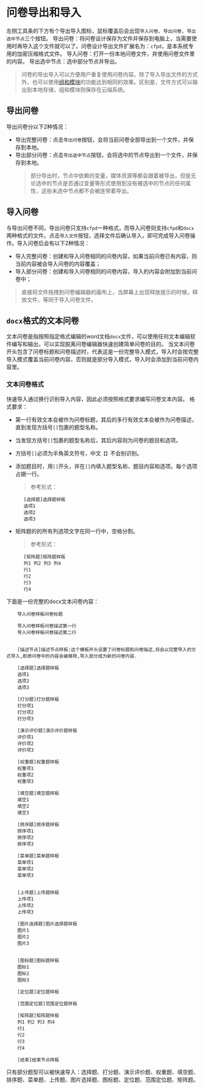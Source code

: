 ```index

```

```tag

```

```summary

```

# 问卷导出和导入

左侧工具条的下方有个导出导入图标，鼠标覆盖后会出现`导入问卷`、`导出问卷`、`导出选中节点`三个按钮。
导出问卷：将问卷设计保存为文件并保存到电脑上，当需要使用时再导入这个文件就可以了。问卷设计导出文件扩展名为：`cfpd`，是本系统专用的加密压缩格式文件。
导入问卷：打开一份本地问卷文件，并使用问卷文件里的内容。
导出选中节点：选中部分节点并导出。

> 问卷的导出导入可以方便用户重复使用问卷内容。除了导入导出文件的方式外，也可以使用[组和模块](../groups/concept.md)的功能达到相同的效果。区别是，文件方式可以输出到本地存储，组和模块则保存在云端系统。

## 导出问卷
导出问卷分以下2种情况：
+ 导出完整问卷：点击`导出问卷`按钮，会将当前问卷全部导出到一个文件，并保存到本地。
+ 导出部分问卷：点击`导出选中节点`按钮，会将选中的节点导出到一个文件，并保存到本地。
    > 部分导出时，节点中依赖的变量，媒体资源等都会跟着被导出，但是无论选中的节点是否通过变量等形式使用到没有被选中的节点的任何属性，这些未选中节点都不会被连带着导出。

## 导入问卷
与导出问卷不同，导出问卷只支持`cfpd`一种格式，而导入问卷则支持`cfpd`和`docx`两种格式的文件。点击`导入文件`按钮，选择文件后确认导入，即可完成导入问卷操作。导入问卷后会有以下2种情况：
+ 导入完整问卷：创建和导入问卷相同的问卷内容，如果当前问卷已有内容，则当前内容被会导入问卷的内容覆盖；
+ 导入部分问卷：创建和导入问卷相同的问卷内容，导入的内容会附加到当前问卷中；
> 直接将文件拖拽到问卷编辑器的画布上，当屏幕上出现释放提示的时候，释放文件，等同于导入问卷文件。

## `docx`格式的文本问卷
文本问卷是指按照指定格式编辑的word文档`docx`文件，可以使用任何文本编辑软件编写和输出，可以实现脱离问卷编辑器快速创建简单问卷的目的。
当文本问卷开头包含了问卷标题和问卷描述时，代表这是一份完整导入模式，导入时会按完整导入模式覆盖当前问卷内容，否则就是部分导入模式，导入时会添加到当前问卷内容里。

### 文本问卷格式
快速导入通过换行识别导入内容，因此必须按照格式要求编写问卷文本内容。
格式要求：
+ 第一行有效文本会被作为问卷标题，其后的多行有效文本会被作为问卷描述，直到发现方括号`[]`包裹的题型名称。
+ 当发现方括号`[]`包裹的题型名称后，其后内容则为问卷的题目和选项。
+ 方括号`[]`必须为半角英文符号，中文`【】`不会别识别。
+ 添加题目时，用`[]`开头，并在`[]`内填入题型名称、题目内容和选项。每个选项占据一行。
    > 参考形式：
     ```
        [选择题]选择题样板
        选项1
        选项2
        选项3
     ```

+ 矩阵题的的所有列选项文字在同一行中，空格分割。
    > 参考形式：
     ```
        [矩阵题]矩阵题样板
        列1 列2 列3 列4
        行1
        行2
        行3
        行4
     ```
 
下面是一份完整的docx文本问卷内容：

```text
    导入问卷样板问卷标题

    导入问卷样板问卷描述第一行
    导入问卷样板问卷描述第二行


    [描述节点]描述节点样板:这个模板开头设置了问卷标题和问卷描述,将会以完整导入的方式导入,即原问卷中的内容会被移除,导入部分成为新的问卷内容.

    [选择题]选择题样板
    选项1
    选项2
    选项3

    [打分题]打分题样板
    打分项1
    打分项2
    打分项3

    [演示评价题]演示评价题样板
    评价项1
    评价项2
    评价项3

    [权重题]权重题样板
    权重项1
    权重项2
    权重项3

    [填空题]填空题样板
    填空1
    填空2
    填空3

    [排序题]排序题样板
    排序项1
    排序项2
    排序项3

    [菜单题]菜单题样板
    菜单项1
    菜单项2
    菜单项3


    [上传题]上传题样板
    上传项1
    上传项2
    上传项3

    [图片选择题]图片选择题样板
    图片1
    图片2
    图片3


    [图标题]图标题样板
    图标1
    图标2
    图标3

    [定位题]定位题样板

    [范围定位题]范围定位题样板

    [矩阵题]矩阵题样板
    列1 列2 列3 列4
    行1
    行2
    行3
    行4

    [结束]结束节点样板

```

只有部分题型可以被快速导入：选择题、打分题、演示评价题、权重题、填空题、排序题、菜单题、上传题、图片选择题、图标题、定位题、范围定位题、矩阵题。
